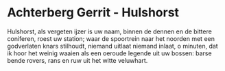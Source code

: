 # Achterberg Gerrit - Hulshorst

Hulshorst, als vergeten ijzer
is uw naam, binnen de dennen
en de bittere coniferen,
roest uw station;
waar de spoortrein naar het noorden
met een godverlaten knars
stilhoudt, niemand uitlaat
niemand inlaat, o minuten,
dat ik hoor het weinig waaien
als een oeroude legende
uit uw bossen: barse bende
rovers, rans en ruw
uit het witte veluwhart.